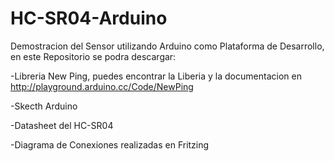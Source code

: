 # HC-SR04-Arduino
Demostracion del Sensor utilizando Arduino como Plataforma de Desarrollo, en este Repositorio se podra descargar:

-Libreria New Ping, puedes encontrar la Liberia y la documentacion en http://playground.arduino.cc/Code/NewPing

-Skecth Arduino

-Datasheet del HC-SR04

-Diagrama de Conexiones realizadas en Fritzing

